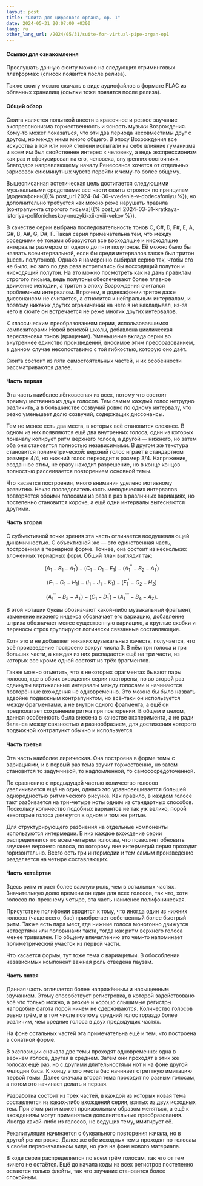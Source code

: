 ```yaml
---
layout: post
title: "Сюита для цифрового органа, op. 1"
date: 2024-05-31 20:07:00 +0300
lang: ru
other_lang_url: /2024/05/31/suite-for-virtual-pipe-organ-op1
---
```

#### Ссылки для ознакомления

Прослушать данную сюиту можно на следующих стриминговых платформах: (список появится после релиза).

Также сюиту можно скачать в виде аудиофайлов в формате FLAC из облачных хранилищ (ссылки тоже появятся после релиза).

#### Общий обзор

Сюита является попыткой внести в красочное и резкое звучание экспрессионизма торжественность и ясность музыки Возрождения. Кому-то может показаться, что эти два периода несовместимы друг с другом, но между ними много общего. В эпоху Возрождения все искусства в той или иной степени испытали на себе влияние гуманизма и всем им был свойственен интерес к человеку, а ведь экспрессионизм как раз и сфокусирован на его, человека, внутренних состояниях. Благодаря направляющему началу Ренессанса хочется от отдельных зарисовок сиюминутных чувств перейти к чему-то более общему.

Вышеописанная эстетическая цель достигается следующими музыкальными средствами: все части сюиты строятся по принципам [додекафонии]({% post_url 2024-04-30-vvedenie-v-dodecafoniyu %}), но дополнительно требуется как можно реже нарушать правила [контрапункта строгого письма]({% post_url 2024-03-31-kratkaya-istoriya-polifonicheskoy-muzyki-xii-xviii-vekov %}).

В качестве серии выбрана последовательность тонов C, C#, D, F#, E, A, G#, B, A#, G, D#, F. Такая серия примечательна тем, что между соседними её тонами образуются все восходящие и нисходящие интервалы размером от одного до пяти полутонов. Её можно было бы назвать всеинтервальной, если бы среди интервалов также был тритон (шесть полутонов). Однако я намеренно выбирал серию так, чтобы его не было, но зато по два раза встретились бы восходящий полутон и нисходящий полутон. На это можно посмотреть как на дань правилам строгого письма, ведь полутоны обеспечивают более плавное движение мелодии, а тритон в эпоху Возрождения считался проблемным интервалом. Впрочем, в додекафонии тритон даже диссонансом не считается, а относится к нейтральным интервалам, и поэтому никаких других ограничений на него я не накладывал, из-за чего в сюите он встречается не реже многих других интервалов.

К классическим преобразованиям серии, использовавшимся композиторами Новой венской школы, добавлена циклическая перестановка тонов (вращение). Уменьшение вклада серии во внутреннее единство произведений, вносимое этим преобразованием, в данном случае несопоставимо с той гибкостью, которую оно даёт. 

Сюита состоит из пяти самостоятельных частей, и их особенности рассматриваются далее.

#### Часть первая

Эта часть наиболее лёгковесная из всех, потому что состоит преимущественно из двух голосов. Тем самым каждый голос нетрудно различить, а в большинстве созвучий ровно по одному интервалу, что резко уменьшает долю созвучий, содержащих диссонансы.

Тем не менее есть два места, в которых всё становится сложнее. В одном из них появляются ещё два внутренних голоса, один из которых поначалу копирует ритм верхнего голоса, а другой — нижнего, но затем оба они становятся полностью независимыми. В другом же текстура становится полиметрической: верхний голос играет в стандартном размере 4/4, но нижний голос переходит в размер 3/4. Напряжение, созданное этим, не сразу находит разрешение, но в конце концов полностью рассеивается повторением основной темы.

Что касается построения, много внимания уделено мотивному развитию. Некая последовательность мелодических интервалов повторяется обоими голосами из раза в раз в различных вариациях, но постепенно становится короче, а ещё одни интервалы вытесняются другими.

#### Часть вторая

С субъективной точки зрения эта часть отличается воодушевляющей динамичностью. С объективной же — это единственная часть, построенная в тернарной форме. Точнее, она состоит из нескольких вложенных тернарных форм. Общий план выглядит так:

$$(A_1 - B_1 - A_1^\prime) - (C_1 - D_1 - E_1) - (A_1^{\prime\prime} - B_2 - A_1^{\prime})$$

$$(F_1 - G_1 - H_1) - (I_1 - J_1 - K_1) - (F_1^\prime - G_2 - H_2)$$

$$(A_1^{\prime\prime\prime} - B_3 - A_1^\prime) - (C_1 - D_1^\prime) - (A_1^{\prime\prime\prime\prime} - B_4 - A_2).$$

В этой нотации буквы обозначают какой-либо музыкальный фрагмент, изменение нижнего индекса обозначает его вариацию, добавление штриха обозначает менее существенную вариацию, а круглые скобки и переносы строк группируют логически связанные составляющие.

Хотя это и не добавляет никаких музыкальных качеств, получается, что всё произведение построено вокруг числа 3. В нём три голоса и три больших части, а каждая из них распадается ещё на три части, из которых все кроме одной состоят из трёх фрагментов.

Также можно отметить, что в некоторых фрагментах бывают пары голосов, где в обоих вхождения серии повторены, но во второй раз сдвинуты вертикальные интервалы между голосами и начинаются повторённые вхождения не одновременно. Это можно бы было назвать вдвойне подвижным контрапунктом, но всё-таки он используется между фрагментами, а не внутри одного фрагмента, а ещё он предполагает сохранение ритма при повторении. В общем и целом, данная особенность была внесена в качестве эксперимента, а не ради баланса между связностью и разнообразием, для достижения которого подвижной контрапункт обычно и используется.

#### Часть третья

Эта часть наиболее лирическая. Она построена в форме темы с вариациями, и в первый раз тема звучит торжественно, но затем становится то задумчивой, то надломленной, то самососредоточенной.

По сравнению с предыдущей частью количество голосов увеличивается ещё на один, однако это уравновешивается большей однородностью ритмического рисунка. Как правило, в каждом голосе такт разбивается на три-четыре ноты одним из стандартных способов. Поскольку количество подобных вариантов не так уж велико, порой некоторые голоса движутся в одном и том же ритме.

Для структурирующего разбиения на отдельные компоненты используются интермедии. В них каждое вхождение серии распределяется по всем четырем голосам, что позволяет обновить звучание верхнего голоса, по которому вне интермедий серия проходит горизонтально. Всего есть три интермедии и тем самым произведение разделяется на четыре составляющих.

#### Часть четвёртая

Здесь ритм играет более важную роль, чем в остальных частях. Значительную долю времени он един для всех голосов, так что, хотя голосов по-прежнему четыре, эта часть наименее полифоническая.

Присутствие полифонии сводится к тому, что иногда один из нижних голосов (чаще всего, бас) приобретает собственный более быстрый ритм. Также есть пара мест, где нижние голоса монотонно движутся четвертями или половинами такта, тогда как ритм верхнего голоса менее тривиален. По общему впечатлению это чем-то напоминает полиметрический участок из первой части.

Что касается формы, тут тоже тема с вариациями. В обособлении независимых компонент важная роль отведена паузам.

#### Часть пятая

Данная часть отличается более напряжённым и насыщенным звучанием. Этому способствует регистровка, в которой задействовано всё что только можно, а резкие и хорошо слышимые регистры наподобие фагота порой ничем не сдерживаются. Количество голосов равно трём, и в том числе поэтому средний голос гораздо более различим, чем средние голоса в двух предыдущих частях.

На фоне остальных частей эта примечательна ещё и тем, что построена в сонатной форме.

В экспозиции сначала две темы проходят одновременно: одна в верхнем голосе, другая в среднем. Затем они проходят в этих же голосах ещё раз, но с другими длительностями нот и на фоне другой мелодии баса. К концу этого места бас начинает стреттную имитацию первой темы. Далее сначала вторая тема проходит по разным голосам, а потом это начинает делать и первая.

Разработка состоит из трёх частей, в каждой из которых новая тема составляется из каких-либо вхождений серии, взятых из двух исходных тем. При этом ритм может произвольным образом меняться, а ещё к вхождениям могут применяться дополнительные преобразования. Иногда какой-либо из голосов, не ведущих тему, имитирует её.

Рекапитуляция начинается с буквального повторения начала, но в другой регистровке. Далее же обе исходных темы проходят по голосам в своём первоначальном виде, но уже на фоне нового материала.

В коде серия распределяется по всем трём голосам, так что от тем ничего не остаётся. Ещё до начала коды из всех регистров постепенно остаются только флейты, так что звучание становится более спокойным.
